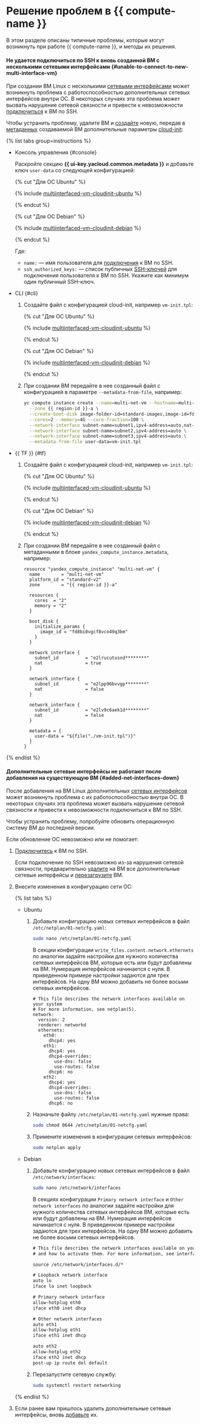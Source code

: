 # Решение проблем в {{ compute-name }}

В этом разделе описаны типичные проблемы, которые могут возникнуть при работе {{ compute-name }}, и методы их решения.

#### Не удается подключиться по SSH к вновь созданной ВМ с несколькими сетевыми интерфейсами {#unable-to-connect-to-new-multi-interface-vm}

При создании ВМ Linux с несколькими [сетевыми интерфейсами](../../compute/concepts/network.md) может возникнуть проблема с работоспособностью дополнительных сетевых интерфейсов внутри ОС. В некоторых случаях эта проблема может вызвать нарушение сетевой связности и привести к невозможности [подключиться](../../compute/operations/vm-connect/ssh.md) к ВМ по SSH.

Чтобы устранить проблему, удалите ВМ и [создайте](../../compute/operations/vm-create/create-linux-vm.md) новую, передав в [метаданных](../../compute/concepts/vm-metadata.md#keys-processed-in-public-images) создаваемой ВМ дополнительные параметры [cloud-init](https://cloud-init.io):

{% list tabs group=instructions %}

- Консоль управления {#console}

  Раскройте секцию **{{ ui-key.yacloud.common.metadata }}** и добавьте ключ `user-data` со следующей конфигурацией:

  {% cut "Для ОС Ubuntu" %}

  {% include [multiinterfaced-vm-cloudinit-ubuntu](../../_includes/compute/multiinterfaced-vm-cloudinit-ubuntu.md) %}

  {% endcut %}

  {% cut "Для ОС Debian" %}

  {% include [multiinterfaced-vm-cloudinit-debian](../../_includes/compute/multiinterfaced-vm-cloudinit-debian.md) %}

  {% endcut %}

  Где:
  * `name:` — имя пользователя для [подключения](../../compute/operations/vm-connect/ssh.md) к ВМ по SSH.
  * `ssh_authorized_keys:` — список публичных [SSH-ключей](../../glossary/ssh-keygen.md) для подключения пользователя к ВМ по SSH. Укажите как минимум один публичный SSH-ключ.

- CLI {#cli}

  1. Создайте файл с конфигурацией cloud-init, например `vm-init.tpl`:

      {% cut "Для ОС Ubuntu" %}

      {% include [multiinterfaced-vm-cloudinit-ubuntu](../../_includes/compute/multiinterfaced-vm-cloudinit-ubuntu.md) %}

      {% endcut %}

      {% cut "Для ОС Debian" %}

      {% include [multiinterfaced-vm-cloudinit-debian](../../_includes/compute/multiinterfaced-vm-cloudinit-debian.md) %}

      {% endcut %}

  1. При создании ВМ передайте в нее созданный файл с конфигурацией в параметре `--metadata-from-file`, например:

      ```bash
      yc compute instance create --name=multi-net-vm --hostname=multi-net-vm \
        --zone {{ region-id }}-a \
        --create-boot-disk image-folder-id=standard-images,image-id=fd8bi0vgcf8vco49q3bm \
        --cores=2 --memory=4G --core-fraction=100 \
        --network-interface subnet-name=subnet1,ipv4-address=auto,nat-ip-version=ipv4 \
        --network-interface subnet-name=subnet2,ipv4-address=auto \
        --network-interface subnet-name=subnet3,ipv4-address=auto \
        --metadata-from-file user-data=vm-init.tpl
      ```

- {{ TF }} {#tf}

  1. Создайте файл с конфигурацией cloud-init, например `vm-init.tpl`:

      {% cut "Для ОС Ubuntu" %}

      {% include [multiinterfaced-vm-cloudinit-ubuntu](../../_includes/compute/multiinterfaced-vm-cloudinit-ubuntu.md) %}

      {% endcut %}

      {% cut "Для ОС Debian" %}

      {% include [multiinterfaced-vm-cloudinit-debian](../../_includes/compute/multiinterfaced-vm-cloudinit-debian.md) %}

      {% endcut %}

  1. При создании ВМ передайте в нее созданный файл с метаданными в блоке `yandex_compute_instance.metadata`, например:

      ```hcl
      resource "yandex_compute_instance" "multi-net-vm" {
        name        = "multi-net-vm"
        platform_id = "standard-v2"
        zone        = "{{ region-id }}-a"
       
        resources {
          cores  = "2"
          memory = "2"
        }

        boot_disk {
          initialize_params {
            image_id = "fd8bi0vgcf8vco49q3bm"
          }
        }

        network_interface {
          subnet_id          = "e2lrucutusnd********"
          nat                = true
        }

        network_interface {
          subnet_id          = "e2lpp96bvvgp********"
          nat                = false
        }

        network_interface {
          subnet_id          = "e2lv9c6aek1d********"
          nat                = false
        }

        metadata = {
          user-data = "${file("./vm-init.tpl")}"
        }
      }
      ```

{% endlist %}

#### Дополнительные сетевые интерфейсы не работают после добавления на существующую ВМ {#added-net-interfaces-down}

После добавления на ВМ Linux дополнительных [сетевых интерфейсов](../../compute/concepts/network.md) может возникнуть проблема с их работоспособностью внутри ОС. В некоторых случаях эта проблема может вызвать нарушение сетевой связности и привести к невозможности подключиться к ВМ по SSH.

Чтобы устранить проблему, попробуйте обновить операционную систему ВМ до последней версии.

Если обновление ОС невозможно или не помогает:

1. [Подключитесь](../../compute/operations/vm-connect/ssh.md) к ВМ по SSH.

    Если подключение по SSH невозможно из-за нарушения сетевой связности, предварительно [удалите](../../compute/operations/vm-control/detach-network-interface.md) на ВМ все дополнительные сетевые интерфейсы и [перезагрузите](../../compute/operations/vm-control/vm-stop-and-start.md#restart) ВМ.

1. Внесите изменения в конфигурацию сети ОС:

    {% list tabs %}

    - Ubuntu

      1. Добавьте конфигурацию новых сетевых интерфейсов в файл `/etc/netplan/01-netcfg.yaml`:
      
          ```bash
          sudo nano /etc/netplan/01-netcfg.yaml
          ```

          В секции конфигурации `write_files.content.network.ethernets` по аналогии задайте настройки для нужного количества сетевых интерфейсов ВМ, которые есть или будут добавлены на ВМ. Нумерация интерфейсов начинается с нуля. В приведенном примере настройки задаются для трех интерфейсов. На одну ВМ можно добавить не более восьми сетевых интерфейсов.

          ```
          # This file describes the network interfaces available on your system
          # For more information, see netplan(5).
          network:
            version: 2
            renderer: networkd
            ethernets:
              eth0:
                dhcp4: yes
              eth1:
                dhcp4: yes
                dhcp4-overrides:
                  use-dns: false
                  use-routes: false
                dhcp6: no
              eth2:
                dhcp4: yes
                dhcp4-overrides:
                  use-dns: false
                  use-routes: false
                dhcp6: no
          ```

      1. Назначьте файлу `/etc/netplan/01-netcfg.yaml` нужные права:

          ```bash
          sudo chmod 0644 /etc/netplan/01-netcfg.yaml
          ```

      1. Примените изменения в конфигурации сетевых интерфейсов:

          ```bash
          sudo netplan apply
          ```

    - Debian

      1. Добавьте конфигурацию новых сетевых интерфейсов в файл `/etc/network/interfaces`:
      
          ```bash
          sudo nano /etc/network/interfaces
          ```
      
          В секциях конфигурации `Primary network interface` и `Other network interfaces` по аналогии задайте настройки для нужного количества сетевых интерфейсов ВМ, которые есть или будут добавлены на ВМ. Нумерация интерфейсов начинается с нуля. В приведенном примере настройки задаются для трех интерфейсов. На одну ВМ можно добавить не более восьми сетевых интерфейсов.

          ```txt
          # This file describes the network interfaces available on your system
          # and how to activate them. For more information, see interfaces(5).

          source /etc/network/interfaces.d/*

          # Loopback network interface
          auto lo
          iface lo inet loopback

          # Primary network interface
          allow-hotplug eth0
          iface eth0 inet dhcp

          # Other network interfaces
          auto eth1
          allow-hotplug eth1
          iface eth1 inet dhcp

          auto eth2
          allow-hotplug eth2
          iface eth2 inet dhcp
          post-up ip route del default
          ```

      1. Перезапустите сетевую службу:

          ```bash
          sudo systemctl restart networking
          ```

    {% endlist %}

1. Если ранее вам пришлось удалить дополнительные сетевые интерфейсы, вновь [добавьте](../../compute/operations/vm-control/attach-network-interface.md) их.